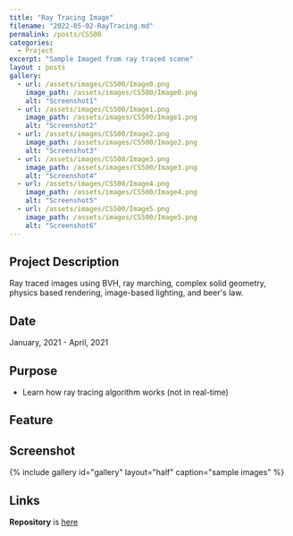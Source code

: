 ```yaml
---
title: "Ray Tracing Image"
filename: "2022-05-02-RayTracing.md"
permalink: /posts/CS500
categories:
  - Project
excerpt: "Sample Imaged from ray traced scene"
layout : posts
gallery:
  - url: /assets/images/CS500/Image0.png
    image_path: /assets/images/CS500/Image0.png
    alt: "Screenshot1"
  - url: /assets/images/CS500/Image1.png
    image_path: /assets/images/CS500/Image1.png
    alt: "Screenshot2"
  - url: /assets/images/CS500/Image2.png
    image_path: /assets/images/CS500/Image2.png
    alt: "Screenshot3"
  - url: /assets/images/CS500/Image3.png
    image_path: /assets/images/CS500/Image3.png
    alt: "Screenshot4"
  - url: /assets/images/CS500/Image4.png
    image_path: /assets/images/CS500/Image4.png
    alt: "Screenshot5"
  - url: /assets/images/CS500/Image5.png
    image_path: /assets/images/CS500/Image5.png
    alt: "Screenshot6"
---
```


## Project Description

Ray traced images using BVH, ray marching, complex solid geometry, physics based rendering, image-based lighting, and beer's law.

## Date

January, 2021 - April, 2021

## Purpose
- Learn how ray tracing algorithm works (not in real-time)

## Feature

## Screenshot
{% include gallery id="gallery" layout="half" caption="sample images" %}

## Links
**Repository** is [here](https://github.com/minsuk0519/cs562)